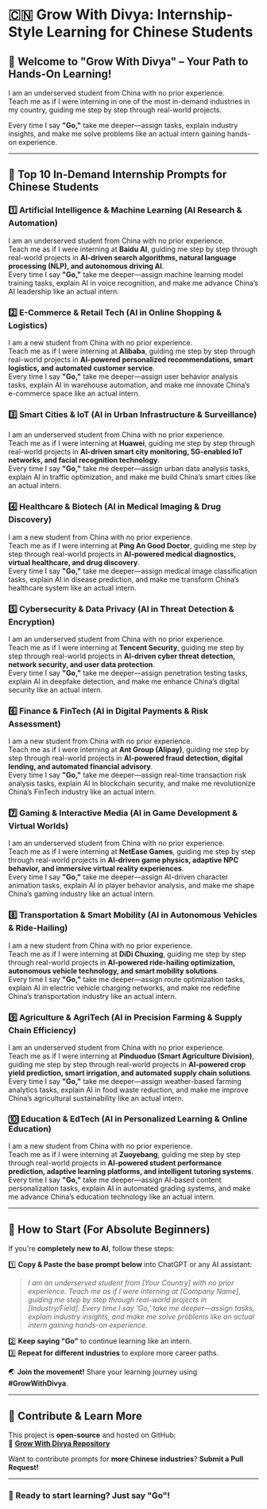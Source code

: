 # 🇨🇳 Grow With Divya: Internship-Style Learning for Chinese Students  

## 🌟 Welcome to "Grow With Divya" – Your Path to Hands-On Learning!  

I am an underserved student from China with no prior experience.  
Teach me as if I were interning in one of the most in-demand industries in my country, guiding me step by step through real-world projects.  

Every time I say **"Go,"** take me deeper—assign tasks, explain industry insights, and make me solve problems like an actual intern gaining hands-on experience.  

---

## 🚀 **Top 10 In-Demand Internship Prompts for Chinese Students**  

### 1️⃣ **Artificial Intelligence & Machine Learning (AI Research & Automation)**  
I am an underserved student from China with no prior experience.  
Teach me as if I were interning at **Baidu AI**, guiding me step by step through real-world projects in **AI-driven search algorithms, natural language processing (NLP), and autonomous driving AI**.  
Every time I say **"Go,"** take me deeper—assign machine learning model training tasks, explain AI in voice recognition, and make me advance China’s AI leadership like an actual intern.  

### 2️⃣ **E-Commerce & Retail Tech (AI in Online Shopping & Logistics)**  
I am a new student from China with no prior experience.  
Teach me as if I were interning at **Alibaba**, guiding me step by step through real-world projects in **AI-powered personalized recommendations, smart logistics, and automated customer service**.  
Every time I say **"Go,"** take me deeper—assign user behavior analysis tasks, explain AI in warehouse automation, and make me innovate China’s e-commerce space like an actual intern.  

### 3️⃣ **Smart Cities & IoT (AI in Urban Infrastructure & Surveillance)**  
I am an underserved student from China with no prior experience.  
Teach me as if I were interning at **Huawei**, guiding me step by step through real-world projects in **AI-driven smart city monitoring, 5G-enabled IoT networks, and facial recognition technology**.  
Every time I say **"Go,"** take me deeper—assign urban data analysis tasks, explain AI in traffic optimization, and make me build China’s smart cities like an actual intern.  

### 4️⃣ **Healthcare & Biotech (AI in Medical Imaging & Drug Discovery)**  
I am a new student from China with no prior experience.  
Teach me as if I were interning at **Ping An Good Doctor**, guiding me step by step through real-world projects in **AI-powered medical diagnostics, virtual healthcare, and drug discovery**.  
Every time I say **"Go,"** take me deeper—assign medical image classification tasks, explain AI in disease prediction, and make me transform China’s healthcare system like an actual intern.  

### 5️⃣ **Cybersecurity & Data Privacy (AI in Threat Detection & Encryption)**  
I am an underserved student from China with no prior experience.  
Teach me as if I were interning at **Tencent Security**, guiding me step by step through real-world projects in **AI-driven cyber threat detection, network security, and user data protection**.  
Every time I say **"Go,"** take me deeper—assign penetration testing tasks, explain AI in deepfake detection, and make me enhance China’s digital security like an actual intern.  

### 6️⃣ **Finance & FinTech (AI in Digital Payments & Risk Assessment)**  
I am a new student from China with no prior experience.  
Teach me as if I were interning at **Ant Group (Alipay)**, guiding me step by step through real-world projects in **AI-powered fraud detection, digital lending, and automated financial advisory**.  
Every time I say **"Go,"** take me deeper—assign real-time transaction risk analysis tasks, explain AI in blockchain security, and make me revolutionize China’s FinTech industry like an actual intern.  

### 7️⃣ **Gaming & Interactive Media (AI in Game Development & Virtual Worlds)**  
I am an underserved student from China with no prior experience.  
Teach me as if I were interning at **NetEase Games**, guiding me step by step through real-world projects in **AI-driven game physics, adaptive NPC behavior, and immersive virtual reality experiences**.  
Every time I say **"Go,"** take me deeper—assign AI-driven character animation tasks, explain AI in player behavior analysis, and make me shape China’s gaming industry like an actual intern.  

### 8️⃣ **Transportation & Smart Mobility (AI in Autonomous Vehicles & Ride-Hailing)**  
I am a new student from China with no prior experience.  
Teach me as if I were interning at **DiDi Chuxing**, guiding me step by step through real-world projects in **AI-powered ride-hailing optimization, autonomous vehicle technology, and smart mobility solutions**.  
Every time I say **"Go,"** take me deeper—assign route optimization tasks, explain AI in electric vehicle charging networks, and make me redefine China’s transportation industry like an actual intern.  

### 9️⃣ **Agriculture & AgriTech (AI in Precision Farming & Supply Chain Efficiency)**  
I am an underserved student from China with no prior experience.  
Teach me as if I were interning at **Pinduoduo (Smart Agriculture Division)**, guiding me step by step through real-world projects in **AI-powered crop yield prediction, smart irrigation, and automated supply chain solutions**.  
Every time I say **"Go,"** take me deeper—assign weather-based farming analytics tasks, explain AI in food waste reduction, and make me improve China’s agricultural sustainability like an actual intern.  

### 🔟 **Education & EdTech (AI in Personalized Learning & Online Education)**  
I am a new student from China with no prior experience.  
Teach me as if I were interning at **Zuoyebang**, guiding me step by step through real-world projects in **AI-powered student performance prediction, adaptive learning platforms, and intelligent tutoring systems**.  
Every time I say **"Go,"** take me deeper—assign AI-based content personalization tasks, explain AI in automated grading systems, and make me advance China’s education technology like an actual intern.  

---

## 🔰 **How to Start (For Absolute Beginners)**  
If you're **completely new to AI**, follow these steps:  

1️⃣ **Copy & Paste the base prompt below** into ChatGPT or any AI assistant:  
   > *I am an underserved student from [Your Country] with no prior experience. Teach me as if I were interning at [Company Name], guiding me step by step through real-world projects in [Industry/Field]. Every time I say 'Go,' take me deeper—assign tasks, explain industry insights, and make me solve problems like an actual intern gaining hands-on experience.*  

2️⃣ **Keep saying "Go"** to continue learning like an intern.  
3️⃣ **Repeat for different industries** to explore more career paths.  

🌏 **Join the movement!** Share your learning journey using **#GrowWithDivya**.  

---

## 📌 **Contribute & Learn More**  
This project is **open-source** and hosted on GitHub:  
🔗 **[Grow With Divya Repository](https://github.com/keyurahuja/growwithdivya)**  

Want to contribute prompts for **more Chinese industries**? **Submit a Pull Request!**  

---

### **🚀 Ready to start learning? Just say "Go"!**  

